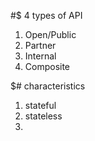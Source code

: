 #$ 4 types of API
1. Open/Public
2. Partner 
3. Internal
4. Composite

$# characteristics
1. stateful
2. stateless
3. 
